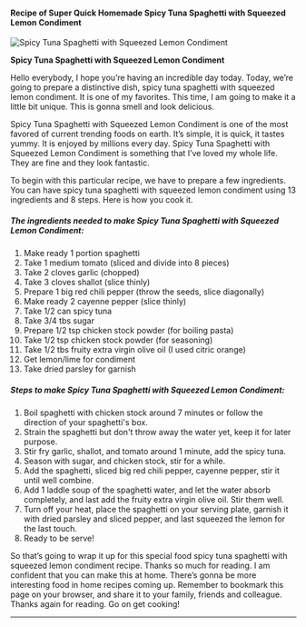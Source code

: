             

#### Recipe of Super Quick Homemade Spicy Tuna Spaghetti with Squeezed Lemon Condiment

![Spicy Tuna Spaghetti with Squeezed Lemon Condiment](https://img-global.cpcdn.com/recipes/88b52ade9eb4fe22/751x532cq70/spicy-tuna-spaghetti-with-squeezed-lemon-condiment-recipe-main-photo.jpg)

**Spicy Tuna Spaghetti with Squeezed Lemon Condiment**

Hello everybody, I hope you’re having an incredible day today. Today, we’re going to prepare a distinctive dish, spicy tuna spaghetti with squeezed lemon condiment. It is one of my favorites. This time, I am going to make it a little bit unique. This is gonna smell and look delicious.

Spicy Tuna Spaghetti with Squeezed Lemon Condiment is one of the most favored of current trending foods on earth. It’s simple, it is quick, it tastes yummy. It is enjoyed by millions every day. Spicy Tuna Spaghetti with Squeezed Lemon Condiment is something that I’ve loved my whole life. They are fine and they look fantastic.

To begin with this particular recipe, we have to prepare a few ingredients. You can have spicy tuna spaghetti with squeezed lemon condiment using 13 ingredients and 8 steps. Here is how you cook it.

##### The ingredients needed to make Spicy Tuna Spaghetti with Squeezed Lemon Condiment:

1.  Make ready 1 portion spaghetti
2.  Take 1 medium tomato (sliced and divide into 8 pieces)
3.  Take 2 cloves garlic (chopped)
4.  Take 3 cloves shallot (slice thinly)
5.  Prepare 1 big red chili pepper (throw the seeds, slice diagonally)
6.  Make ready 2 cayenne pepper (slice thinly)
7.  Take 1/2 can spicy tuna
8.  Take 3/4 tbs sugar
9.  Prepare 1/2 tsp chicken stock powder (for boiling pasta)
10.  Take 1/2 tsp chicken stock powder (for seasoning)
11.  Take 1/2 tbs fruity extra virgin olive oil (I used citric orange)
12.  Get lemon/lime for condiment
13.  Take dried parsley for garnish

##### Steps to make Spicy Tuna Spaghetti with Squeezed Lemon Condiment:

1.  Boil spaghetti with chicken stock around 7 minutes or follow the direction of your spaghetti's box.
2.  Strain the spaghetti but don't throw away the water yet, keep it for later purpose.
3.  Stir fry garlic, shallot, and tomato around 1 minute, add the spicy tuna.
4.  Season with sugar, and chicken stock, stir for a while.
5.  Add the spaghetti, sliced big red chili pepper, cayenne pepper, stir it until well combine.
6.  Add 1 laddle soup of the spaghetti water, and let the water absorb completely, and last add the fruity extra virgin olive oil. Stir them well.
7.  Turn off your heat, place the spaghetti on your serving plate, garnish it with dried parsley and sliced pepper, and last squeezed the lemon for the last touch.
8.  Ready to be serve!

So that’s going to wrap it up for this special food spicy tuna spaghetti with squeezed lemon condiment recipe. Thanks so much for reading. I am confident that you can make this at home. There’s gonna be more interesting food in home recipes coming up. Remember to bookmark this page on your browser, and share it to your family, friends and colleague. Thanks again for reading. Go on get cooking!

* * *